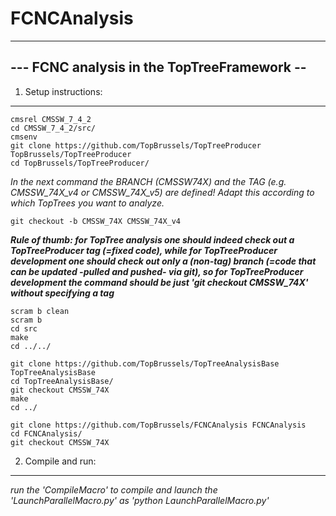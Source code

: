 # FCNCAnalysis
--------------------------------------------
--- FCNC analysis in the TopTreeFramework --
--------------------------------------------


1) Setup instructions:
----------------------

    cmsrel CMSSW_7_4_2
    cd CMSSW_7_4_2/src/
    cmsenv
    git clone https://github.com/TopBrussels/TopTreeProducer TopBrussels/TopTreeProducer
    cd TopBrussels/TopTreeProducer/

_In the next command the BRANCH (CMSSW74X) and the TAG (e.g. CMSSW_74X_v4 or CMSSW_74X_v5) are defined! Adapt this according to which TopTrees you want to analyze._

    git checkout -b CMSSW_74X CMSSW_74X_v4

_**Rule of thumb: for TopTree analysis one should indeed check out a TopTreeProducer tag (=fixed code), 
while for TopTreeProducer development one should check out only a (non-tag) branch (=code that can be updated -pulled and pushed- via git),
so for TopTreeProducer development the command should be just 'git checkout CMSSW_74X' without specifying a tag**_

    scram b clean
    scram b
    cd src
    make
    cd ../../

    git clone https://github.com/TopBrussels/TopTreeAnalysisBase TopTreeAnalysisBase
    cd TopTreeAnalysisBase/
    git checkout CMSSW_74X
    make
    cd ../

    git clone https://github.com/TopBrussels/FCNCAnalysis FCNCAnalysis
    cd FCNCAnalysis/
    git checkout CMSSW_74X



2) Compile and run:
-------------------

_run the 'CompileMacro' to compile and launch the 'LaunchParallelMacro.py' as 'python LaunchParallelMacro.py'_


